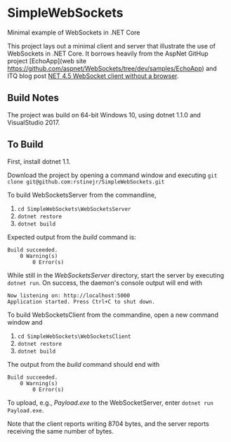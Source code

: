 # SimpleWebSockets
Minimal example of WebSockets in .NET Core

This project lays out a minimal client and server that illustrate the use of WebSockets
in .NET Core. It borrows heavily from the AspNet GitHup project
[EchoApp](web site https://github.com/aspnet/WebSockets/tree/dev/samples/EchoApp) and
ITQ blog post
[NET 4.5 WebSocket client without a browser](http://itq.nl/net-4-5-websocket-client-without-a-browser/).

## Build Notes

The project was build on 64-bit Windows 10, using dotnet 1.1.0 and VisualStudio 2017.

## To Build

First, install dotnet 1.1.

Download the project by opening a command window and executing 
`git clone git@github.com:rstinejr/SimpleWebSockets.git`

To build WebSocketsServer from the commandline, 
1. `cd SimpleWebSockets\WebSocketsServer`
2. `dotnet restore`
3. `dotnet build`

Expected output from the *build* command is:

```
Build succeeded.
    0 Warning(s)
        0 Error(s)
```

While still in the *WebSocketsServer* directory, start the server by executing 
`dotnet run`. On success, the daemon's console output will end with

```
Now listening on: http://localhost:5000
Application started. Press Ctrl+C to shut down.
```

To build WebSocketsClient from the commandine, open a new command window and
1. `cd SimpleWebSockets\WebSocketsClient`
2. `dotnet restore`
3. `dotnet build`

The output from the *build* command should end with

```
Build succeeded.
    0 Warning(s)
        0 Error(s)
```

To upload, e.g., *Payload.exe* to the WebSocketServer, enter `dotnet run Payload.exe`.

Note that the client reports writing 8704 bytes, and the server reports receiving the same 
number of bytes.



